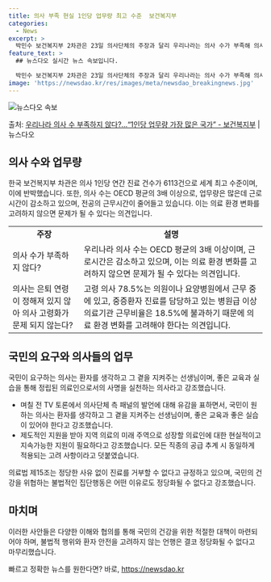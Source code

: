 ```yaml
---
title: 의사 부족 현실 1인당 업무량 최고 수준  보건복지부
categories:
  - News
excerpt: >
  박민수 보건복지부 2차관은 23일 의사단체의 주장과 달리 우리나라는 의사 수가 부족해 의사 1인당 업무량이 …
feature_text: >
  ## 뉴스다오 실시간 뉴스 속보입니다.

  박민수 보건복지부 2차관은 23일 의사단체의 주장과 달리 우리나라는 의사 수가 부족해 의사 1인당 업무량이 …
image: 'https://newsdao.kr/res/images/meta/newsdao_breakingnews.jpg'
---
```


![뉴스다오 속보](https://newsdao.kr/res/images/meta/newsdao_breakingnews.jpg)

<p>출처: <a href="https://newsdao.kr/3223" rel="dofollow">우리나라 의사 수 부족하지 않다?…“1인당 업무량 가장 많은 국가” - 보건복지부</a> | 뉴스다오</p>

<h2 data-ke-size="size26">의사 수와 업무량</h2>
<p data-ke-size="size16">한국 보건복지부 차관은 의사 1인당 연간 진료 건수가 6113건으로 세계 최고 수준이며, 이에 반박했습니다. 또한, 의사 수는 OECD 평균의 3배 이상으로, 업무량은 많은데 근로시간이 감소하고 있으며, 전공의 근무시간이 줄어들고 있습니다. 이는 의료 환경 변화를 고려하지 않으면 문제가 될 수 있다는 의견입니다.</p>
<table>
	<tbody>
		<tr>
			<td style="text-align: center; height: 17px;"><b>주장</b></td>
			<td style="text-align: center; height: 17px;"><b>설명</b></td>
		</tr>
		<tr>
			<td style="text-align: left;">의사 수가 부족하지 않다?</td>
			<td style="text-align: left;">우리나라 의사 수는 OECD 평균의 3배 이상이며, 근로시간은 감소하고 있으며, 이는 의료 환경 변화를 고려하지 않으면 문제가 될 수 있다는 의견입니다.</td>
		</tr>
		<tr>
			<td style="text-align: left;">의사는 은퇴 연령이 정해져 있지 않아 의사 고령화가 문제 되지 않는다?</td>
			<td style="text-align: left;">고령 의사 78.5%는 의원이나 요양병원에서 근무 중에 있고, 중증환자 진료를 담당하고 있는 병원급 이상 의료기관 근무비율은 18.5%에 불과하기 때문에 의료 환경 변화를 고려해야 한다는 의견입니다.</td>
		</tr>
	</tbody>
</table>
<h2 data-ke-size="size26">국민의 요구와 의사들의 업무</h2>
<p data-ke-size="size16">국민이 요구하는 의사는 환자를 생각하고 그 곁을 지켜주는 선생님이며, 좋은 교육과 실습을 통해 정립된 의료인으로서의 사명을 실천하는 의사라고 강조했습니다.</p>
<ul>
	<li>며칠 전 TV 토론에서 의사단체 측 패널의 발언에 대해 유감을 표하면서, 국민이 원하는 의사는 환자를 생각하고 그 곁을 지켜주는 선생님이며, 좋은 교육과 좋은 실습이 있어야 한다고 강조했습니다.</li>
	<li>제도적인 지원을 받아 지역 의료의 미래 주역으로 성장할 의료인에 대한 현실적이고 지속가능한 지원이 필요하다고 강조했습니다. 모든 직종의 공급 추계 시 동일하게 적용되는 고려 사항이라고 덧붙였습니다.</li>
</ul>
<p data-ke-size="size16">의료법 제15조는 정당한 사유 없이 진료를 거부할 수 없다고 규정하고 있으며, 국민의 건강을 위협하는 불법적인 집단행동은 어떤 이유로도 정당화될 수 없다고 강조했습니다.</p>
<h2 data-ke-size="size26">마치며</h2>
<p data-ke-size="size16">이러한 사안들은 다양한 이해와 협의를 통해 국민의 건강을 위한 적절한 대책이 마련되어야 하며, 불법적 행위와 환자 안전을 고려하지 않는 언행은 결코 정당화될 수 없다고 마무리했습니다.</p> 

빠르고 정확한 뉴스를 원한다면? 바로, <a href="https://newsdao.kr" rel="dofollow">https://newsdao.kr</a>


